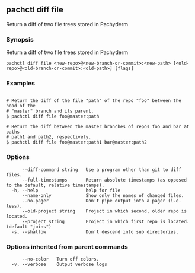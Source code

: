 ## pachctl diff file

Return a diff of two file trees stored in Pachyderm

### Synopsis

Return a diff of two file trees stored in Pachyderm

```
pachctl diff file <new-repo>@<new-branch-or-commit>:<new-path> [<old-repo>@<old-branch-or-commit>:<old-path>] [flags]
```

### Examples

```

# Return the diff of the file "path" of the repo "foo" between the head of the
# "master" branch and its parent.
$ pachctl diff file foo@master:path

# Return the diff between the master branches of repos foo and bar at paths
# path1 and path2, respectively.
$ pachctl diff file foo@master:path1 bar@master:path2
```

### Options

```
      --diff-command string   Use a program other than git to diff files.
      --full-timestamps       Return absolute timestamps (as opposed to the default, relative timestamps).
  -h, --help                  help for file
      --name-only             Show only the names of changed files.
      --no-pager              Don't pipe output into a pager (i.e. less).
      --old-project string    Project in which second, older repo is located.
      --project string        Project in which first repo is located. (default "joins")
  -s, --shallow               Don't descend into sub directories.
```

### Options inherited from parent commands

```
      --no-color   Turn off colors.
  -v, --verbose    Output verbose logs
```

